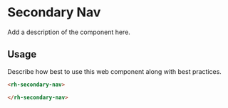 # Secondary Nav
Add a description of the component here.

## Usage
Describe how best to use this web component along with best practices.

```html
<rh-secondary-nav>

</rh-secondary-nav>
```

